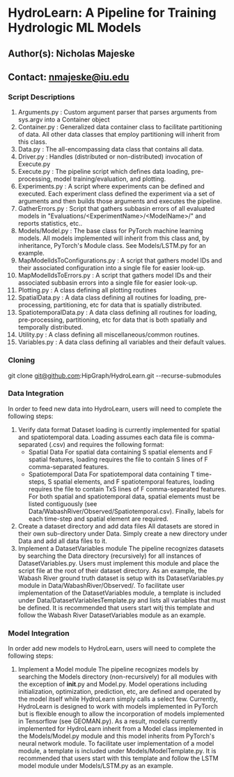 # HydroLearn: A Pipeline for Training Hydrologic ML Models
## Author(s): Nicholas Majeske
## Contact: nmajeske@iu.edu

### Script Descriptions
1. Arguments.py : Custom argument parser that parses arguments from sys.argv into a Container object
2. Container.py : Generalized data container class to facilitate partitioning of data. All other data classes that employ partitioning will inherit from this class.
3. Data.py : The all-encompassing data class that contains all data.
4. Driver.py : Handles (distributed or non-distributed) invocation of Execute.py
5. Execute.py : The pipeline script which defines data loading, pre-processing, model training/evaluation, and plotting.
6. Experiments.py : A script where experiments can be defined and executed. Each experiment class defined the experiment via a set of arguments and then builds those arguments and executes the pipeline.
7. GatherErrors.py : Script that gathers subbasin errors of all evaluated models in "Evaluations/\<ExperimentName\>/\<ModelName\>/" and reports statistics, etc..
8. Models/Model.py : The base class for PyTorch machine learning models. All models implemented will inherit from this class and, by inheritance, PyTorch's Module class. See Models/LSTM.py for an example.
11. MapModelIdsToConfigurations.py : A script that gathers model IDs and their associated configuration into a single file for easier look-up.
12. MapModelIdsToErrors.py : A script that gathers model IDs and their associated subbasin errors into a single file for easier look-up.
15. Plotting.py : A class defining all plotting routines
16. SpatialData.py : A data class defining all routines for loading, pre-processing, partitioning, etc for data that is spatially distributed.
17. SpatiotemporalData.py : A data class defining all routines for loading, pre-processing, partitioning, etc for data that is both spatially and temporally distributed.
18. Utility.py : A class defining all miscellaneous/common routines.
19. Variables.py : A data class defining all variables and their default values.

### Cloning

git clone git@github.com:HipGraph/HydroLearn.git --recurse-submodules

### Data Integration
In order to feed new data into HydroLearn, users will need to complete the following steps:
1. Verify data format
    Dataset loading is currently implemented for spatial and spatiotemporal data. Loading assumes each data file is comma-separated (.csv) and requires the following format:
    - Spatial Data
        For spatial data containing S spatial elements and F spatial features, loading requires the file to contain S lines of F comma-separated features.
    - Spatiotemporal Data
        For spatiotemporal data containing T time-steps, S spatial elements, and F spatiotemporal features, loading requires the file to contain TxS lines of F comma-separated features.
    For both spatial and spatiotemporal data, spatial elements must be listed contiguously (see Data/WabashRiver/Observed/Spatiotemporal.csv). Finally, labels for each time-step and spatial element are required.
2. Create a dataset directory and add data files
    All datasets are stored in their own sub-directory under Data. Simply create a new directory under Data and add all data files to it.
3. Implement a DatasetVariables module
    The pipeline recognizes datasets by searching the Data directory (recursively) for all instances of DatasetVariables.py. Users must implement this module and place the script file at the root of their dataset directory. As an example, the Wabash River ground truth dataset is setup with its DatasetVariables.py module in Data/WabashRiver/Observed/. To facilitate user implementation of the DatasetVariables module, a template is included under Data/DatasetVariablesTemplate.py and lists all variables that must be defined. It is recommended that users start witj this template and follow the Wabash River DatasetVariables module as an example.

### Model Integration
In order add new models to HydroLearn, users will need to complete the following steps:
1. Implement a Model module
    The pipeline recognizes models by searching the Models directory (non-recursively) for all modules with the exception of __init__.py and Model.py. 
    Model operations including initialization, optimization, prediction, etc, are defined and operated by the model itself while HydroLearn simply calls a select few. 
    Currently, HydroLearn is designed to work with models implemented in PyTorch but is flexible enough to allow the incorporation of models implemented in Tensorflow (see GEOMAN.py). 
    As a result, models currently implemented for HydroLearn inherit from a Model class implemented in the Models/Model.py module and this model inherits from PyTorch's neural network module. 
    To facilitate user implementation of a model module, a template is included under Models/ModelTemplate.py. 
    It is recommended that users start with this template and follow the LSTM model module under Models/LSTM.py as an example. 
